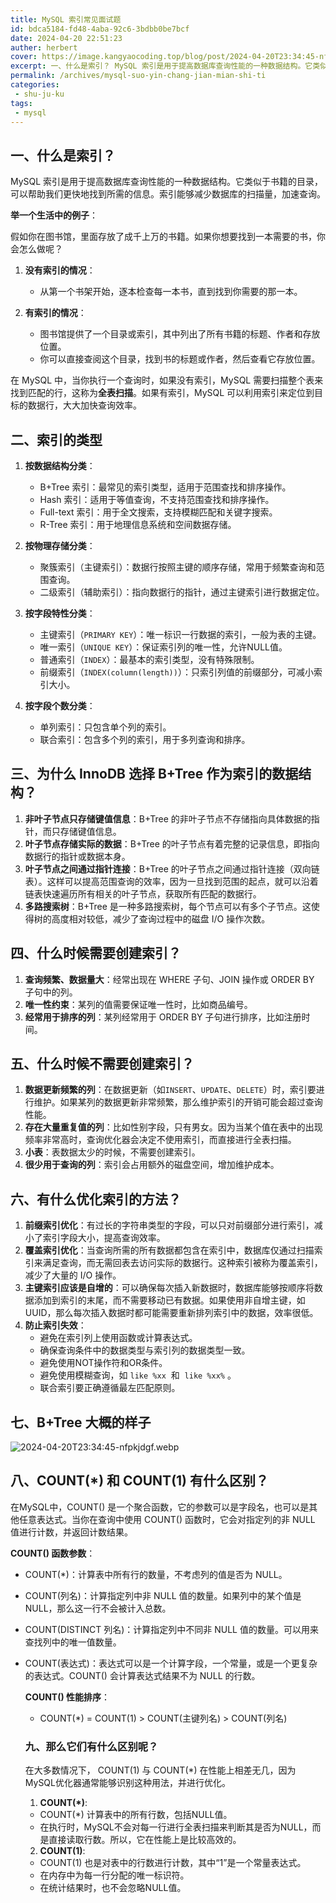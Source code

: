 ```yaml
---
title: MySQL 索引常见面试题
id: bdca5184-fd48-4aba-92c6-3bdbb0be7bcf
date: 2024-04-20 22:51:23
auther: herbert
cover: https://image.kangyaocoding.top/blog/post/2024-04-20T23:34:45-nfpkjdgf.webp
excerpt: 一、什么是索引？ MySQL 索引是用于提高数据库查询性能的一种数据结构。它类似于书籍的目录，可以帮助我们更快地找到所需的信息。索引能够减少数据库的扫描量，加速查询。 举一个生活中的例子： 假如你在图书馆，里面存放了成千上万的书籍。如果你想要找到一本需要的书，你会怎么做呢？ 没有索引的情况： 从第一
permalink: /archives/mysql-suo-yin-chang-jian-mian-shi-ti
categories:
 - shu-ju-ku
tags: 
 - mysql
---
```


## 一、什么是索引？

MySQL 索引是用于提高数据库查询性能的一种数据结构。它类似于书籍的目录，可以帮助我们更快地找到所需的信息。索引能够减少数据库的扫描量，加速查询。

**举一个生活中的例子**：

假如你在图书馆，里面存放了成千上万的书籍。如果你想要找到一本需要的书，你会怎么做呢？

1. **没有索引的情况**：
    
    - 从第一个书架开始，逐本检查每一本书，直到找到你需要的那一本。
2. **有索引的情况**：
    
    - 图书馆提供了一个目录或索引，其中列出了所有书籍的标题、作者和存放位置。
    - 你可以直接查阅这个目录，找到书的标题或作者，然后查看它存放位置。

在 MySQL 中，当你执行一个查询时，如果没有索引，MySQL 需要扫描整个表来找到匹配的行，这称为**全表扫描**。如果有索引，MySQL 可以利用索引来定位到目标的数据行，大大加快查询效率。

## 二、索引的类型

1. **按数据结构分类**：
   - B+Tree 索引：最常见的索引类型，适用于范围查找和排序操作。
   - Hash 索引：适用于等值查询，不支持范围查找和排序操作。
   - Full-text 索引：用于全文搜索，支持模糊匹配和关键字搜索。
   - R-Tree 索引：用于地理信息系统和空间数据存储。

2. **按物理存储分类**：
   - 聚簇索引（主键索引）：数据行按照主键的顺序存储，常用于频繁查询和范围查询。
   - 二级索引（辅助索引）：指向数据行的指针，通过主键索引进行数据定位。

3. **按字段特性分类**：
   - 主键索引（`PRIMARY KEY`）：唯一标识一行数据的索引，一般为表的主键。
   - 唯一索引（`UNIQUE KEY`）：保证索引列的唯一性，允许NULL值。
   - 普通索引（`INDEX`）：最基本的索引类型，没有特殊限制。
   - 前缀索引（`INDEX(column(length))`）：只索引列值的前缀部分，可减小索引大小。

4. **按字段个数分类**：
   - 单列索引：只包含单个列的索引。
   - 联合索引：包含多个列的索引，用于多列查询和排序。

## 三、为什么 InnoDB 选择 B+Tree 作为索引的数据结构？

1. **非叶子节点只存储键值信息**：B+Tree 的非叶子节点不存储指向具体数据的指针，而只存储键值信息。
2. **叶子节点存储实际的数据**：B+Tree 的叶子节点有着完整的记录信息，即指向数据行的指针或数据本身。
3. **叶子节点之间通过指针连接**：B+Tree 的叶子节点之间通过指针连接（双向链表）。这样可以提高范围查询的效率，因为一旦找到范围的起点，就可以沿着链表快速遍历所有相关的叶子节点，获取所有匹配的数据行。
4. **多路搜索树**：B+Tree 是一种多路搜索树，每个节点可以有多个子节点。这使得树的高度相对较低，减少了查询过程中的磁盘 I/O 操作次数。

## 四、什么时候需要创建索引？

1. **查询频繁、数据量大**：经常出现在 WHERE 子句、JOIN 操作或 ORDER BY 子句中的列。
2. **唯一性约束**：某列的值需要保证唯一性时，比如商品编号。
3. **经常用于排序的列**：某列经常用于 ORDER BY 子句进行排序，比如注册时间。
## 五、什么时候不需要创建索引？

1. **数据更新频繁的列**：在数据更新（如`INSERT`、`UPDATE`、`DELETE`）时，索引要进行维护。如果某列的数据更新非常频繁，那么维护索引的开销可能会超过查询性能。
2. **存在大量重复值的列**：比如性别字段，只有男女。因为当某个值在表中的出现频率非常高时，查询优化器会决定不使用索引，而直接进行全表扫描。
3. **小表**：表数据太少的时候，不需要创建索引。
4. **很少用于查询的列**：索引会占用额外的磁盘空间，增加维护成本。

## 六、有什么优化索引的方法？

1. **前缀索引优化**：有过长的字符串类型的字段，可以只对前缀部分进行索引，减小了索引字段大小，提高查询效率。
2. **覆盖索引优化**：当查询所需的所有数据都包含在索引中，数据库仅通过扫描索引来满足查询，而无需回表去访问实际的数据行。这种索引被称为覆盖索引，减少了大量的 I/O 操作。
3. **主键索引应该是自增的**：可以确保每次插入新数据时，数据库能够按顺序将数据添加到索引的末尾，而不需要移动已有数据。如果使用非自增主键，如 UUID，那么每次插入数据时都可能需要重新排列索引中的数据，效率很低。
4. **防止索引失效**：
   - 避免在索引列上使用函数或计算表达式。
   - 确保查询条件中的数据类型与索引列的数据类型一致。
   - 避免使用NOT操作符和OR条件。
   - 避免使用模糊查询，如 `like %xx`  和  `like %xx%` 。
   - 联合索引要正确遵循最左匹配原则。
  
## 七、B+Tree 大概的样子
![2024-04-20T23:34:45-nfpkjdgf.webp](https://image.kangyaocoding.top/blog/post/2024-04-20T23:34:45-nfpkjdgf.webp)

## 八、COUNT(*) 和 COUNT(1) 有什么区别？
在MySQL中，COUNT() 是一个聚合函数，它的参数可以是字段名，也可以是其他任意表达式。当你在查询中使用 COUNT() 函数时，它会对指定列的非 NULL 值进行计数，并返回计数结果。

**COUNT() 函数参数**：

- COUNT(*)：计算表中所有行的数量，不考虑列的值是否为 NULL。
- COUNT(列名)：计算指定列中非 NULL 值的数量。如果列中的某个值是 NULL，那么这一行不会被计入总数。
- COUNT(DISTINCT 列名)：计算指定列中不同非 NULL 值的数量。可以用来查找列中的唯一值数量。
- COUNT(表达式)：表达式可以是一个计算字段，一个常量，或是一个更复杂的表达式。COUNT() 会计算表达式结果不为 NULL 的行数。

  **COUNT() 性能排序**：
  - COUNT(*) = COUNT(1) > COUNT(主键列名) > COUNT(列名)

  ### 九、那么它们有什么区别呢？
  在大多数情况下， COUNT(1) 与 COUNT(*) 在性能上相差无几，因为MySQL优化器通常能够识别这种用法，并进行优化。
  1. **COUNT(*)**:
    
    - COUNT(*) 计算表中的所有行数，包括NULL值。
    - 在执行时，MySQL不会对每一行进行全表扫描来判断其是否为NULL，而是直接读取行数。所以，它在性能上是比较高效的。

   2. **COUNT(1)**:
    
    - COUNT(1) 也是对表中的行数进行计数，其中“1”是一个常量表达式。
    - 在内存中为每一行分配的唯一标识符。
    - 在统计结果时，也不会忽略NULL值。